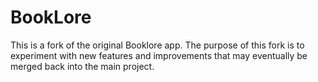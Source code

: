 # BookLore

This is a fork of the original Booklore app. The purpose of this fork is to experiment with new features and improvements that may eventually be merged back into the main project.
